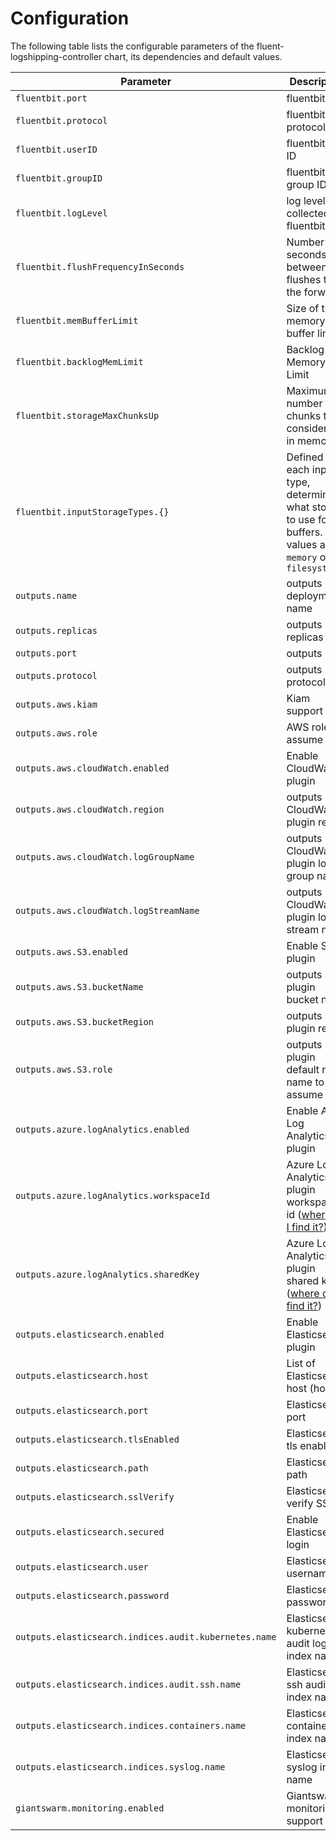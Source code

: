 # Configuration

The following table lists the configurable parameters of the fluent-logshipping-controller chart, its dependencies and default values.

| Parameter                                             | Description                                                                       | Default           |
| ----------------------------------------------------- | --------------------------------------------------------------------------------- | ----------------- |
| `fluentbit.port`                                      | fluentbit port                                                                    | `5170`            |
| `fluentbit.protocol`                                  | fluentbit protocol                                                                | `TCP`             |
| `fluentbit.userID`                                    | fluentbit user ID                                                                 | `1000`            |
| `fluentbit.groupID`                                   | fluentbit group ID                                                                | `1000`            |
| `fluentbit.logLevel`                                  | log level collected by fluentbit                                                  | `info`            |
| `fluentbit.flushFrequencyInSeconds`                   | Number of seconds between flushes to the forwards                                 | `5`               |
| `fluentbit.memBufferLimit`                            | Size of the memory buffer limit                                                   | `10MB`            |
| `fluentbit.backlogMemLimit`                           | Backlog Memory Limit                                                              | `50M`             |
| `fluentbit.storageMaxChunksUp`                        | Maximum number of chunks to consider `up` in memory                               | `128`             |
| `fluentbit.inputStorageTypes.{}`                      | Defined for each input type, determines what storage to use for buffers. Valid values are `memory` or `filesystem` | `memory` |
| `outputs.name`                                        | outputs deployment name                                                           | `outputs`         |
| `outputs.replicas`                                    | outputs replicas                                                                  | `2`               |
| `outputs.port`                                        | outputs port                                                                      | `24224`           |
| `outputs.protocol`                                    | outputs protocol                                                                  | `TCP`             |
| `outputs.aws.kiam`                                    | Kiam support                                                                      | `false`           |
| `outputs.aws.role`                                    | AWS role to assume                                                                | `""`              |
| `outputs.aws.cloudWatch.enabled`                      | Enable CloudWatch plugin                                                          | `false`           |
| `outputs.aws.cloudWatch.region`                       | outputs CloudWatch plugin region                                                  | `eu-central-1`    |
| `outputs.aws.cloudWatch.logGroupName`                 | outputs CloudWatch plugin log group name                                          | `my-cluster`      |
| `outputs.aws.cloudWatch.logStreamName`                | outputs CloudWatch plugin log stream name                                         | `example-stream`  |
| `outputs.aws.S3.enabled`                              | Enable S3 plugin                                                                  | `false`           |
| `outputs.aws.S3.bucketName`                           | outputs S3 plugin bucket name                                                     | `my-cluster-logs` |
| `outputs.aws.S3.bucketRegion`                         | outputs S3 plugin region                                                          | `eu-central-1`    |
| `outputs.aws.S3.role`                                 | outputs S3 plugin default role name to assume                                     | `""`              |
| `outputs.azure.logAnalytics.enabled`                  | Enable Azure Log Analytics plugin                                                 | `false`           |
| `outputs.azure.logAnalytics.workspaceId`              | Azure Log Analytics plugin workspace id ([where do I find it?](Azure.md))         | ``                |
| `outputs.azure.logAnalytics.sharedKey`                | Azure Log Analytics plugin shared key ([where do I find it?](Azure.md))           | ``                |
| `outputs.elasticsearch.enabled`                       | Enable Elasticsearch plugin                                                       | `false`           |
| `outputs.elasticsearch.host`                          | List of Elasticsearch host (host1)                                                | ``                |
| `outputs.elasticsearch.port`                          | Elasticsearch port                                                                | `9200`            |
| `outputs.elasticsearch.tlsEnabled`                    | Elasticsearch tls enabled                                                         | `true`            |
| `outputs.elasticsearch.path`                          | Elasticsearch path                                                                | `/`               |
| `outputs.elasticsearch.sslVerify`                     | Elasticsearch verify SSL                                                          | `true`            |
| `outputs.elasticsearch.secured`                       | Enable Elasticsearch login                                                        | `false`           |
| `outputs.elasticsearch.user`                          | Elasticsearch username                                                            | ``                |
| `outputs.elasticsearch.password`                      | Elasticsearch password                                                            | ``                |
| `outputs.elasticsearch.indices.audit.kubernetes.name` | Elasticsearch kubernetes audit log index name                                     | `audit-kubernetes`|
| `outputs.elasticsearch.indices.audit.ssh.name`        | Elasticsearch ssh audit log index name                                            | `audit-ssh`       |
| `outputs.elasticsearch.indices.containers.name`       | Elasticsearch container index name                                                | `kubernetes`      |
| `outputs.elasticsearch.indices.syslog.name`           | Elasticsearch syslog index name                                                   | `syslog`          |
| `giantswarm.monitoring.enabled`                       | Giantswarm monitoring support                                                     | `true`            |
